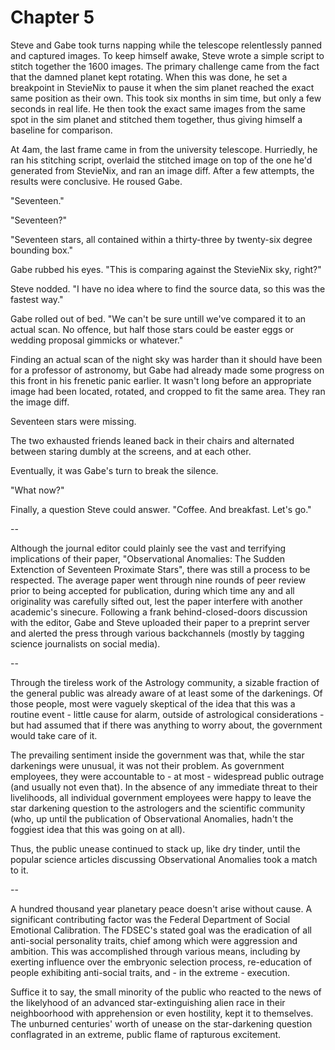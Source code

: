 # Chapter 5

Steve and Gabe took turns napping while the telescope relentlessly panned and captured images. To keep himself awake, Steve wrote a simple script to stitch together the 1600 images. The primary challenge came from the fact that the damned planet kept rotating. When this was done, he set a breakpoint in StevieNix to pause it when the sim planet reached the exact same position as their own. This took six months in sim time, but only a few seconds in real life. He then took the exact same images from the same spot in the sim planet and stitched them together, thus giving himself a baseline for comparison.

At 4am, the last frame came in from the university telescope. Hurriedly, he ran his stitching script, overlaid the stitched image on top of the one he'd generated from StevieNix, and ran an image diff. After a few attempts, the results were conclusive. He roused Gabe.

"Seventeen."

"Seventeen?"

"Seventeen stars, all contained within a thirty-three by twenty-six degree bounding box."

Gabe rubbed his eyes. "This is comparing against the StevieNix sky, right?"

Steve nodded. "I have no idea where to find the source data, so this was the fastest way."

Gabe rolled out of bed. "We can't be sure untill we've compared it to an actual scan. No offence, but half those stars could be easter eggs or wedding proposal gimmicks or whatever."

Finding an actual scan of the night sky was harder than it should have been for a professor of astronomy, but Gabe had already made some progress on this front in his frenetic panic earlier. It wasn't long before an appropriate image had been located, rotated, and cropped to fit the same area. They ran the image diff.

Seventeen stars were missing.

The two exhausted friends leaned back in their chairs and alternated between staring dumbly at the screens, and at each other.

Eventually, it was Gabe's turn to break the silence.

"What now?"

Finally, a question Steve could answer. "Coffee. And breakfast. Let's go."

--

Although the journal editor could plainly see the vast and terrifying implications of their paper, "Observational Anomalies: The Sudden Extenction of Seventeen Proximate Stars", there was still a process to be respected. The average paper went through nine rounds of peer review prior to being accepted for publication, during which time any and all originality was carefully sifted out, lest the paper interfere with another academic's sinecure. Following a frank behind-closed-doors discussion with the editor, Gabe and Steve uploaded their paper to a preprint server and alerted the press through various backchannels (mostly by tagging science journalists on social media).

--

Through the tireless work of the Astrology community, a sizable fraction of the general public was already aware of at least some of the darkenings. Of those people, most were vaguely skeptical of the idea that this was a routine event - little cause for alarm, outside of astrological considerations - but had assumed that if there was anything to worry about, the government would take care of it.

The prevailing sentiment inside the government was that, while the star darkenings were unusual, it was not their problem. As government employees, they were accountable to - at most - widespread public outrage (and usually not even that). In the absence of any immediate threat to their livelihoods, all individual government employees were happy to leave the star darkening question to the astrologers and the scientific community (who, up until the publication of Observational Anomalies, hadn't the foggiest idea that this was going on at all).

Thus, the public unease continued to stack up, like dry tinder, until the popular science articles discussing Observational Anomalies took a match to it.

--

A hundred thousand year planetary peace doesn't arise without cause. A significant contributing factor was the Federal Department of Social Emotional Calibration. The FDSEC's stated goal was the eradication of all anti-social personality traits, chief among which were aggression and ambition. This was accomplished through various means, including by exerting influence over the embryonic selection process, re-education of people exhibiting anti-social traits, and - in the extreme - execution.

Suffice it to say, the small minority of the public who reacted to the news of the likelyhood of an advanced star-extinguishing alien race in their neighboorhood with apprehension or even hostility, kept it to themselves. The unburned centuries' worth of unease on the star-darkening question conflagrated in an extreme, public flame of rapturous excitement.
